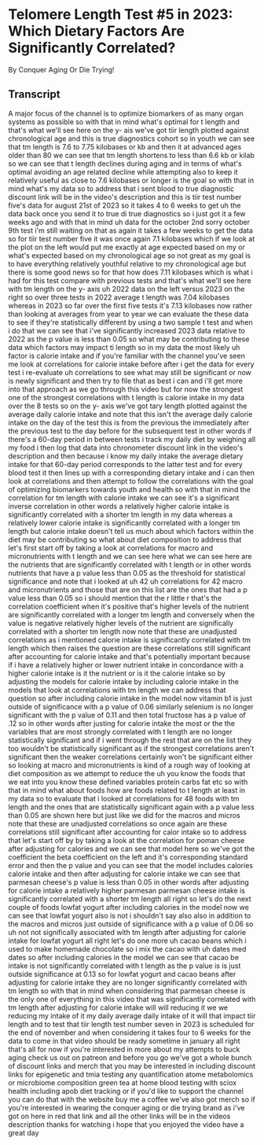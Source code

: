 # Telomere Length Test #5 in 2023: Which Dietary Factors Are Significantly Correlated?

By Conquer Aging Or Die Trying! 


## Transcript

A major focus of the channel is to optimize biomarkers of as many organ systems as possible so with that in mind what's optimal for t length and that's what we'll see here on the y- ais we've got tiir length plotted against chronological age and this is true diagnostics cohort so in youth we can see that tm length is 7.6 to 7.75 kilobases or kb and then it at advanced ages older than 80 we can see that tm length shortens to less than 6.6 kb or kilab so we can see that t length declines during aging and in terms of what's optimal avoiding an age related decline while attempting also to keep it relatively useful as close to 7.6 kilobases or longer is the goal so with that in mind what's my data so to address that i sent blood to true diagnostic discount link will be in the video's description and this is tiir test number five's data for august 21st of 2023 so it takes 4 to 6 weeks to get uh the data back once you send it to true di true diagnostics so i just got it a few weeks ago and with that in mind uh data for the october 2nd sorry october 9th test i'm still waiting on that as again it takes a few weeks to get the data so for tiir test number five it was once again 7.1 kilobases which if we look at the plot on the left would put me exactly at age expected based on my or what's expected based on my chronological age so not great as my goal is to have everything relatively youthful relative to my chronological age but there is some good news so for that how does 7.11 kilobases which is what i had for this test compare with previous tests and that's what we'll see here with tm length on the y- axis uh 2022 data on the left versus 2023 on the right so over three tests in 2022 average t length was 7.04 kilobases whereas in 2023 so far over the first five tests it's 7.13 kilobases now rather than looking at averages from year to year we can evaluate the these data to see if they're statistically different by using a two sample t test and when i do that we can see that i've significantly increased 2023 data relative to 2022 as the p value is less than 0.05 so what may be contributing to these data which factors may impact ti length so in my data the most likely uh factor is calorie intake and if you're familiar with the channel you've seen me look at correlations for calorie intake before after i get the data for every test i re-evaluate uh correlations to see what may still be significant or now is newly significant and then try to file that as best i can and i'll get more into that approach as we go through this video but for now the strongest one of the strongest correlations with t length is calorie intake in my data over the 8 tests so on the y- axis we've got tary length plotted against the average daily calorie intake and note that this isn't the average daily calorie intake on the day of the test this is from the previous the immediately after the previous test to the day before for the subsequent test in other words if there's a 60-day period in between tests i track my daily diet by weighing all my food i then log that data into chronometer discount link in the video's description and then because i know my daily intake the average dietary intake for that 60-day period corresponds to the latter test and for every blood test it then lines up with a corresponding dietary intake and i can then look at correlations and then attempt to follow the correlations with the goal of optimizing biomarkers towards youth and health so with that in mind the correlation for tm length with calorie intake we can see it's a significant inverse correlation in other words a relatively higher calorie intake is significantly correlated with a shorter tm length in my data whereas a relatively lower calorie intake is significantly correlated with a longer tm length but calorie intake doesn't tell us much about which factors within the diet may be contributing so what about diet composition to address that let's first start off by taking a look at correlations for macro and micronutrients with t length and we can see here what we can see here are the nutrients that are significantly correlated with t length or in other words nutrients that have a p value less than 0.05 as the threshold for statistical significance and note that i looked at uh 42 uh correlations for 42 macro and micronutrients and those that are on this list are the ones that had a p value less than 0.05 so i should mention that the r little r that's the correlation coefficient when it's positive that's higher levels of the nutrient are significantly correlated with a longer tm length and conversely when the value is negative relatively higher levels of the nutrient are significally correlated with a shorter tm length now note that these are unadjusted correlations as i mentioned calorie intake is significantly correlated with tm length which then raises the question are these correlations still significant after accounting for calorie intake and that's potentially important because if i have a relatively higher or lower nutrient intake in concordance with a higher calorie intake is it the nutrient or is it the calorie intake so by adjusting the models for calorie intake by including calorie intake in the models that look at correlations with tm length we can address that question so after including calorie intake in the model now vitamin b1 is just outside of significance with a p value of 0.06 similarly selenium is no longer significant with the p value of 0.11 and then total fructose has a p value of .12 so in other words after justing for calorie intake the most or the the variables that are most strongly correlated with t length are no longer statistically significant and if i went through the rest that are on the list they too wouldn't be statistically significant as if the strongest correlations aren't significant then the weaker correlations certainly won't be significant either so looking at macro and micronutrients is kind of a rough way of looking at diet composition as we attempt to reduce the uh you know the foods that we eat into you know these defined variables protein carbs fat etc so with that in mind what about foods how are foods related to t length at least in my data so to evaluate that i looked at correlations for 48 foods with tm length and the ones that are statistically significant again with a p value less than 0.05 are shown here but just like we did for the macros and micros note that these are unadjusted correlations so once again are these correlations still significant after accounting for calor intake so to address that let's start off by by taking a look at the correlation for poman cheese after adjusting for calories and we can see that model here so we've got the coefficient the beta coefficient on the left and it's corresponding standard error and then the p value and you can see that the model includes calories calorie intake and then after adjusting for calorie intake we can see that parmesan cheese's p value is less than 0.05 in other words after adjusting for calorie intake a relatively higher parmesan parmesan cheese intake is significantly correlated with a shorter tm length all right so let's do the next couple of foods lowfat yogurt after including calories in the model now we can see that lowfat yogurt also is not i shouldn't say also also in addition to the macros and micros just outside of significance with a p value of 0.06 so uh not not significally associated with tm length after adjusting for calorie intake for lowfat yogurt all right let's do one more uh cacao beans which i used to make homemade chocolate so i mix the cacao with uh dates med dates so after including calories in the model we can see that cacao be intake is not significantly correlated with t length as the p value is is just outside significance at 0.13 so for lowfat yogurt and cacao beans after adjusting for calorie intake they are no longer significantly correlated with tm length so with that in mind when considering that parmesan cheese is the only one of everything in this video that was significantly correlated with tm length after adjusting for calorie intake will will reducing it we we reducing my intake of it my daily average daily intake of it will that impact tiir length and to test that tiir length test number seven in 2023 is scheduled for the end of november and when considering it takes four to 6 weeks for the data to come in that video should be ready sometime in january all right that's all for now if you're interested in more about my attempts to buck aging check us out on patreon and before you go we've got a whole bunch of discount links and merch that you may be interested in including discount links for epigenetic and tmia testing any quantification atome metabolomics or microbiome composition green tea at home blood testing with sciox health including apob diet tracking or if you'd like to support the channel you can do that with the website buy me a coffee we've also got merch so if you're interested in wearing the conquer aging or die trying brand as i've got on here in red that link and all the other links will be in the videos description thanks for watching i hope that you enjoyed the video have a great day

